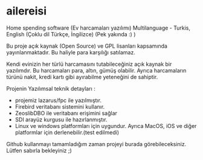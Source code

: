 # ailereisi
Home spending software (Ev harcamaları yazılımı)
Multilanguage - Turkis, English (Çoklu dil Türkçe, İngilizce) (Pek yakında :) )

Bu proje açık kaynak (Open Source) ve GPL lisanları kapsamında yayınlanmaktadır. Bu haliyle para karşılığı satılamaz.

Kendi evinizin her türlü harcamasını tutabileceğiniz açık kaynak bir yazılımdır. Bu harcamaları para, altın, gümüş olabilir. Ayrıca harcamaların türünü nakit, kredi kartı gibi ayırabilme yeteneğini de sahiptir.


Projenin Yazılımsal teknik detayları :

* projemiz lazarus/fpc ile yazılmıştır.
* Firebird veritabanı sistemini kullanır.
* ZeoslibDBO ile veritabanı erişimini sağlar
* SDI arayüz kurgusu ile hazırlanmıştır.
* Linux ve windows platformları için uygundur. Ayrıca MacOS, iOS ve diğer platformlar için derlenebilir.(test edilmedi)

Github kullanmayı tamamladığım zaman projeyi burada görebileceksiniz. Lütfen sabırla bekleyiniz ;)
